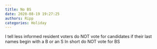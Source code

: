 ```yaml
---
title: No BS
date: 2020-08-19 19:27:25
authors: Ripp
categories: Holiday
---
```


 I tell less informed resident voters do NOT vote for candidates if their last names begin with a B or an S
In short do NOT vote for BS